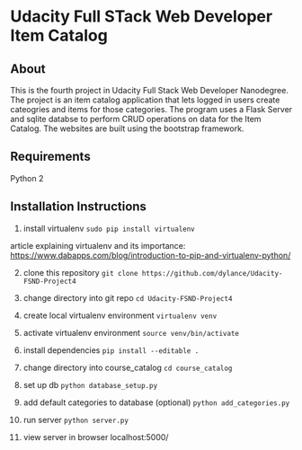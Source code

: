 # Udacity Full STack Web Developer Item Catalog

## About

This is the fourth project in Udacity Full Stack Web Developer Nanodegree. The project is an item catalog application that lets logged in users create cateogries and items for those categories. The program uses a Flask Server and sqlite databse to perform CRUD operations on data for the Item Catalog. The websites are built using the bootstrap framework.

## Requirements

Python 2


## Installation Instructions


1. install virtualenv
`sudo pip install virtualenv`

article explaining virtualenv and its importance: https://www.dabapps.com/blog/introduction-to-pip-and-virtualenv-python/


2. clone this repository
`git clone https://github.com/dylance/Udacity-FSND-Project4`

3. change directory into git repo
`cd Udacity-FSND-Project4`

4. create local virtualenv environment
`virtualenv venv`

5. activate virtualenv environment
`source venv/bin/activate`

6. install dependencies
`pip install --editable .`

7. change directory into course_catalog
`cd course_catalog`

8. set up db
`python database_setup.py`

9. add default categories to database (optional)
`python add_categories.py`

10. run server
`python server.py`

11. view server in browser localhost:5000/
